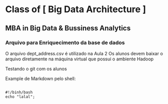 # Class of [ Big Data Architecture ] 
## MBA in Big Data & Bussiness Analytics

### Arquivo para Enriquecimento da base de dados

O arquivo dept_address.csv é utilizado na Aula 2
Os alunos devem baixar o arquivo diretamente na máquina virtual que possui o ambiente Hadoop


Testando o git com os alunos

Example de Markdown pelo shell:

<code>
#!/binh/bash
echo "lalal";  
</code>



